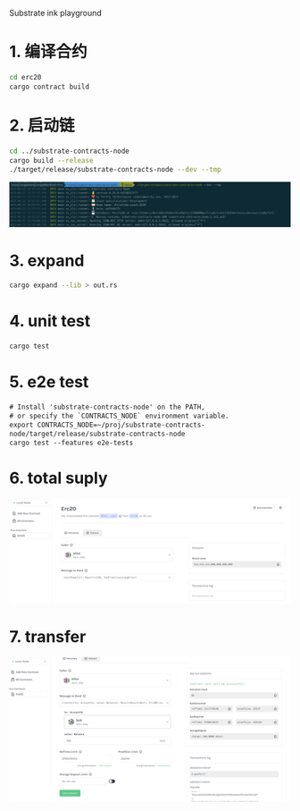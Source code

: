 Substrate ink playground

# 1. 编译合约

```sh
cd erc20
cargo contract build
```

# 2. 启动链

```sh
cd ../substrate-contracts-node
cargo build --release
./target/release/substrate-contracts-node --dev --tmp
```

![run](docs/run.png)

# 3. expand 

```sh
cargo expand --lib > out.rs
```

# 4. unit test

```sh
cargo test
```

# 5. e2e test
```
# Install 'substrate-contracts-node' on the PATH, 
# or specify the `CONTRACTS_NODE` environment variable.
export CONTRACTS_NODE=~/proj/substrate-contracts-node/target/release/substrate-contracts-node
cargo test --features e2e-tests
```

# 6. total suply

![run](docs/total.png)

# 7. transfer

![run](docs/transfer.png)
